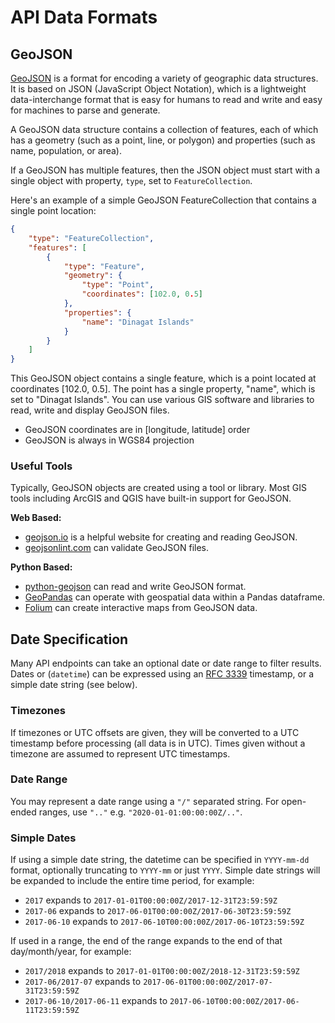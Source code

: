 # API Data Formats

## GeoJSON

[GeoJSON](geojson.org) is a format for encoding a variety of geographic data structures.
It is based on JSON (JavaScript Object Notation), which is a lightweight data-interchange format that is easy
for humans to read and write and easy for machines to parse and generate.

A GeoJSON data structure contains a collection of features, each of which has a geometry
(such as a point, line, or polygon) and properties (such as name, population, or area).

If a GeoJSON has multiple features, then the JSON object must start with a single object with property,
`type`, set to `FeatureCollection`.

Here's an example of a simple GeoJSON FeatureCollection that contains a single point location:

```json
{
    "type": "FeatureCollection",
    "features": [
        {
            "type": "Feature",
            "geometry": {
                "type": "Point",
                "coordinates": [102.0, 0.5]
            },
            "properties": {
                "name": "Dinagat Islands"
            }
        }
    ]
}
```

This GeoJSON object contains a single feature, which is a point located at coordinates \[102.0, 0.5\]. The point has a single property, "name", which is set to "Dinagat Islands".
You can use various GIS software and libraries to read, write and display GeoJSON files.

- GeoJSON coordinates are in \[longitude, latitude\] order
- GeoJSON is always in WGS84 projection

### Useful Tools

Typically, GeoJSON objects are created using a tool or library.
Most GIS tools including ArcGIS and QGIS have built-in support for GeoJSON.

**Web Based:**

- [geojson.io](geojson.io) is a helpful website for creating and reading GeoJSON.
- [geojsonlint.com](geojsonlint.com) can validate GeoJSON files.

**Python Based:**

- [python-geojson](https://python-geojson.readthedocs.io/en/latest/) can read and write GeoJSON format.
- [GeoPandas](https://geopandas.org/en/stable/) can operate with geospatial data within a Pandas dataframe.
- [Folium](https://python-visualization.github.io/folium/) can create interactive maps from GeoJSON data.

## Date Specification

Many API endpoints can take an optional date or date range to filter results.
Dates or (`datetime`) can be expressed using an [RFC 3339](https://tools.ietf.org/html/rfc3339)
timestamp, or a simple date string (see below).

### Timezones

If timezones or UTC offsets are given, they will be converted to
a UTC timestamp before processing (all data is in UTC).
Times given without a timezone are assumed to represent UTC
timestamps.

### Date Range

You may represent a date range using a `"/"` separated string.
For open-ended ranges, use `".."` e.g. `"2020-01-01:00:00:00Z/.."`.

### Simple Dates

If using a simple date string, the datetime can be specified in
`YYYY-mm-dd` format, optionally truncating
to `YYYY-mm` or just `YYYY`. Simple date strings will be expanded to
include the entire time period, for example:

- `2017` expands to `2017-01-01T00:00:00Z/2017-12-31T23:59:59Z`
- `2017-06` expands to `2017-06-01T00:00:00Z/2017-06-30T23:59:59Z`
- `2017-06-10` expands to `2017-06-10T00:00:00Z/2017-06-10T23:59:59Z`

If used in a range, the end of the range expands to the end of that
day/month/year, for example:

- `2017/2018` expands to
  `2017-01-01T00:00:00Z/2018-12-31T23:59:59Z`
- `2017-06/2017-07` expands to
  `2017-06-01T00:00:00Z/2017-07-31T23:59:59Z`
- `2017-06-10/2017-06-11` expands to
  `2017-06-10T00:00:00Z/2017-06-11T23:59:59Z`
